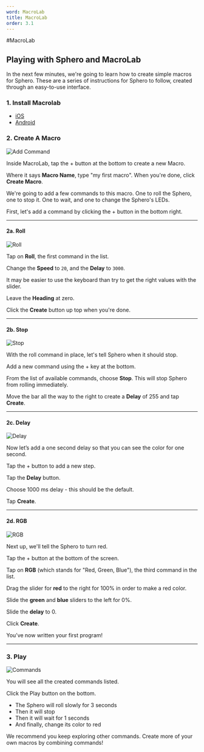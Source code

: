 ```yaml
---
word: MacroLab
title: MacroLab
order: 3.1
---
```

#MacroLab

## Playing with Sphero and MacroLab

In the next few minutes, we're going to learn how to create simple macros for Sphero.
These are a series of instructions for Sphero to follow, created through an easy-to-use interface.

### 1. Install Macrolab

* [iOS](https://itunes.apple.com/us/app/sphero-macrolab/id519917219?mt=8)
* [Android](https://play.google.com/store/apps/details?id=com.orbotix.macrolab&hl=en)

### 2. Create A Macro

![Add Command](http://i.imgur.com/98OTydO.png)

Inside MacroLab, tap the + button at the bottom to create a new Macro.

Where it says **Macro Name**, type "my first macro".
When you're done, click **Create Macro**.

We're going to add a few commands to this macro.
One to roll the Sphero, one to stop it.
One to wait, and one to change the Sphero's LEDs.

First, let's add a command by clicking the + button in the bottom right.

---

#### 2a. Roll

![Roll](http://i.imgur.com/IFRMfTC.png)

Tap on **Roll**, the first command in the list.

Change the **Speed** to `20`, and the **Delay** to `3000`.

It may be easier to use the keyboard than try to get the right values with the
slider.

Leave the **Heading** at zero.

Click the **Create** button up top when you're done.

---

#### 2b. Stop

![Stop](http://i.imgur.com/qLSDlyZ.png)

With the roll command in place, let's tell Sphero when it should stop.

Add a new command using the + key at the bottom.

From the list of available commands, choose **Stop**.
This will stop Sphero from rolling immediately.

Move the bar all the way to the right to create a **Delay** of 255 and tap **Create**.

---

#### 2c. Delay

![Delay](http://i.imgur.com/xMhJiCQ.png)

Now let’s add a one second delay so that you can see the color for one second.

Tap the + button to add a new step.

Tap the **Delay** button.

Choose 1000 ms delay - this should be the default.

Tap **Create**.

---

#### 2d. RGB

![RGB](http://i.imgur.com/8oiMAWG.png)

Next up, we'll tell the Sphero to turn red.

Tap the + button at the bottom of the screen.

Tap on **RGB** (which stands for "Red, Green, Blue"), the third command in the list.

Drag the slider for **red** to the right for 100% in order to make a red color.

Slide the **green** and **blue** sliders to the left for 0%.

Slide the **delay** to 0.

Click **Create**.

You’ve now written your first program!

---

### 3. Play

![Commands](http://i.imgur.com/X51P32g.png)

You will see all the created commands listed.

Click the Play button on the bottom.

* The Sphero will roll slowly for 3 seconds
* Then it will stop
* Then it will wait for 1 seconds
* And finally, change its color to red

We recommend you keep exploring other commands.
Create more of your own macros by combining commands!
